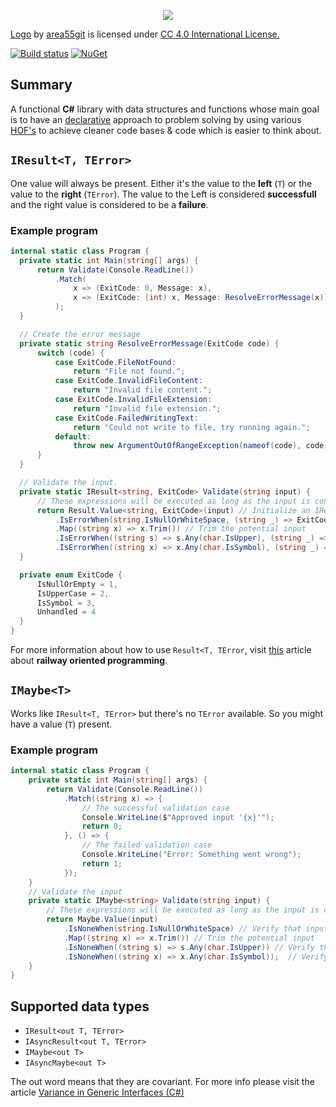<p align="center"><img src="https://s8.postimg.cc/mbxqv2gx1/LOGO_LEMONAD_README.jpg"></p>

[Logo](https://s8.postimg.cc/mbxqv2gx1/LOGO_LEMONAD_README.jpg) by [area55git](https://github.com/area55git) is licensed under [CC 4.0 International License.](https://creativecommons.org/licenses/by/4.0/)

[![Build status](https://lemonad-ci.visualstudio.com/Lemonad/_apis/build/status/Release?branchName=master)](https://lemonad-ci.visualstudio.com/Lemonad/_build/latest?definitionId=6)
[![NuGet](https://img.shields.io/nuget/v/Lemonad.ErrorHandling.svg)](https://www.nuget.org/packages/Lemonad.ErrorHandling/)

## Summary

A functional **C#** library with data structures and functions whose main goal
is to have an [declarative](https://en.wikipedia.org/wiki/Declarative_programming)
approach to problem solving by using various
[HOF's](https://en.wikipedia.org/wiki/Higher-order_function#C#)
to achieve cleaner code bases & code which is easier to think about.

## `IResult<T, TError>`

One value will always be present. Either it's the
value to the **left** (`T`) or the value to the **right** (`TError`).
The value to the Left is considered **successfull**
and the right value is considered to be a **failure**.

### Example program 

```csharp
internal static class Program {
  private static int Main(string[] args) {
      return Validate(Console.ReadLine())
          .Match(
              x => (ExitCode: 0, Message: x),
              x => (ExitCode: (int) x, Message: ResolveErrorMessage(x))
          );
  }

  // Create the error message
  private static string ResolveErrorMessage(ExitCode code) {
      switch (code) {
          case ExitCode.FileNotFound:
              return "File not found.";
          case ExitCode.InvalidFileContent:
              return "Invalid file content.";
          case ExitCode.InvalidFileExtension:
              return "Invalid file extension.";
          case ExitCode.FailedWritingText:
              return "Could not write to file, try running again.";
          default:
              throw new ArgumentOutOfRangeException(nameof(code), code, null);
      }
  }

  // Validate the input.
  private static IResult<string, ExitCode> Validate(string input) {
      // These expressions will be executed as long as the input is considered ok.
      return Result.Value<string, ExitCode>(input) // Initialize an IResult<T, TError>
          .IsErrorWhen(string.IsNullOrWhiteSpace, (string _) => ExitCode.IsNullOrEmpty) // Verify that input is not null or white space, return an error as exitcode otherwise.
          .Map((string x) => x.Trim()) // Trim the potential input
          .IsErrorWhen((string s) => s.Any(char.IsUpper), (string _) => ExitCode.IsUpperCase) // Verify that input does not have any uppercased letter, return an error as exitcode otherwise.
          .IsErrorWhen((string x) => x.Any(char.IsSymbol), (string _) => ExitCode.IsSymbol); // Verify that input does not have any symbols, return an error as exitcode otherwise.
  }

  private enum ExitCode {
      IsNullOrEmpty = 1,
      IsUpperCase = 2,
      IsSymbol = 3,
      Unhandled = 4
  }
}
```

For more information about how to use `Result<T, TError`, visit [this](https://fsharpforfunandprofit.com/rop/) article about **railway oriented programming**.

## `IMaybe<T>`

Works like `IResult<T, TError>` but there's no `TError` available.
So you might have a value (`T`) present.

### Example program 

``` csharp
internal static class Program {
    private static int Main(string[] args) {
        return Validate(Console.ReadLine())
            .Match((string x) => {
                // The successful validation case
                Console.WriteLine($"Approved input '{x}'");
                return 0;
            }, () => {
                // The failed validation case
                Console.WriteLine("Error: Something went wrong");
                return 1;
            });
    }
    // Validate the input
    private static IMaybe<string> Validate(string input) {
        // These expressions will be executed as long as the input is considered ok.
        return Maybe.Value(input)
            .IsNoneWhen(string.IsNullOrWhiteSpace) // Verify that input is not null or white space.
            .Map((string x) => x.Trim()) // Trim the potential input
            .IsNoneWhen((string s) => s.Any(char.IsUpper)) // Verify that input does not have any uppercased
            .IsNoneWhen((string x) => x.Any(char.IsSymbol));  // Verify that input does not have any symbols.
    }
}

```

## Supported data types

* `IResult<out T, TError>`
* `IAsyncResult<out T, TError>`
* `IMaybe<out T>`
* `IAsyncMaybe<out T>`

The out word means that they are covariant.
For more info please visit the article [Variance in Generic Interfaces (C#)](https://docs.microsoft.com/en-us/dotnet/csharp/programming-guide/concepts/covariance-contravariance/variance-in-generic-interfaces)
